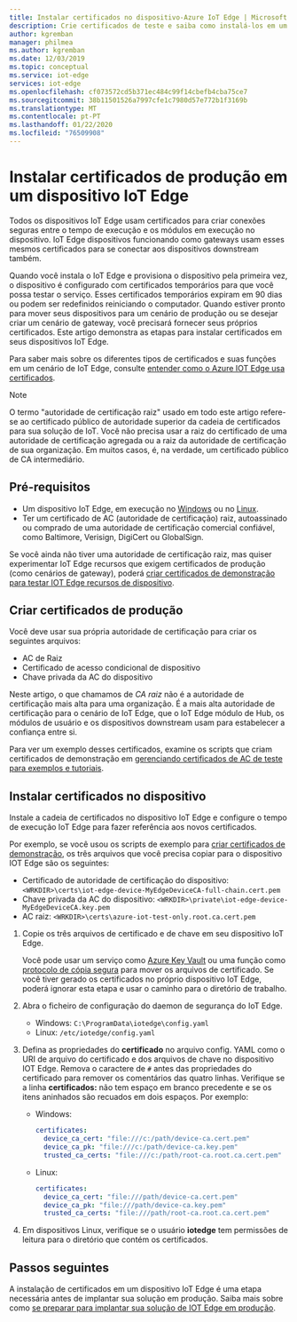 ```yaml
---
title: Instalar certificados no dispositivo-Azure IoT Edge | Microsoft Docs
description: Crie certificados de teste e saiba como instalá-los em um dispositivo Azure IoT Edge para preparar a implantação de produção.
author: kgremban
manager: philmea
ms.author: kgremban
ms.date: 12/03/2019
ms.topic: conceptual
ms.service: iot-edge
services: iot-edge
ms.openlocfilehash: cf073572cd5b371ec484c99f14cbefb4cba75ce7
ms.sourcegitcommit: 38b11501526a7997cfe1c7980d57e772b1f3169b
ms.translationtype: MT
ms.contentlocale: pt-PT
ms.lasthandoff: 01/22/2020
ms.locfileid: "76509908"
---
```

# <a name="install-production-certificates-on-an-iot-edge-device"></a>Instalar certificados de produção em um dispositivo IoT Edge

Todos os dispositivos IoT Edge usam certificados para criar conexões seguras entre o tempo de execução e os módulos em execução no dispositivo.
IoT Edge dispositivos funcionando como gateways usam esses mesmos certificados para se conectar aos dispositivos downstream também.

Quando você instala o IoT Edge e provisiona o dispositivo pela primeira vez, o dispositivo é configurado com certificados temporários para que você possa testar o serviço.
Esses certificados temporários expiram em 90 dias ou podem ser redefinidos reiniciando o computador.
Quando estiver pronto para mover seus dispositivos para um cenário de produção ou se desejar criar um cenário de gateway, você precisará fornecer seus próprios certificados.
Este artigo demonstra as etapas para instalar certificados em seus dispositivos IoT Edge.

Para saber mais sobre os diferentes tipos de certificados e suas funções em um cenário de IoT Edge, consulte [entender como o Azure IOT Edge usa certificados](iot-edge-certs.md).

>[!NOTE]
>O termo "autoridade de certificação raiz" usado em todo este artigo refere-se ao certificado público de autoridade superior da cadeia de certificados para sua solução de IoT. Você não precisa usar a raiz do certificado de uma autoridade de certificação agregada ou a raiz da autoridade de certificação de sua organização. Em muitos casos, é, na verdade, um certificado público de CA intermediário.

## <a name="prerequisites"></a>Pré-requisitos

* Um dispositivo IoT Edge, em execução no [Windows](how-to-install-iot-edge-windows.md) ou no [Linux](how-to-install-iot-edge-linux.md).
* Ter um certificado de AC (autoridade de certificação) raiz, autoassinado ou comprado de uma autoridade de certificação comercial confiável, como Baltimore, Verisign, DigiCert ou GlobalSign.

Se você ainda não tiver uma autoridade de certificação raiz, mas quiser experimentar IoT Edge recursos que exigem certificados de produção (como cenários de gateway), poderá [criar certificados de demonstração para testar IOT Edge recursos de dispositivo](how-to-create-test-certificates.md).

## <a name="create-production-certificates"></a>Criar certificados de produção

Você deve usar sua própria autoridade de certificação para criar os seguintes arquivos:

* AC de Raiz
* Certificado de acesso condicional de dispositivo
* Chave privada da AC do dispositivo

Neste artigo, o que chamamos de *CA raiz* não é a autoridade de certificação mais alta para uma organização. É a mais alta autoridade de certificação para o cenário de IoT Edge, que o IoT Edge módulo de Hub, os módulos de usuário e os dispositivos downstream usam para estabelecer a confiança entre si.

Para ver um exemplo desses certificados, examine os scripts que criam certificados de demonstração em [gerenciando certificados de AC de teste para exemplos e tutoriais](https://github.com/Azure/iotedge/tree/master/tools/CACertificates).

## <a name="install-certificates-on-the-device"></a>Instalar certificados no dispositivo

Instale a cadeia de certificados no dispositivo IoT Edge e configure o tempo de execução IoT Edge para fazer referência aos novos certificados.

Por exemplo, se você usou os scripts de exemplo para [criar certificados de demonstração](how-to-create-test-certificates.md), os três arquivos que você precisa copiar para o dispositivo IOT Edge são os seguintes:

* Certificado de autoridade de certificação do dispositivo: `<WRKDIR>\certs\iot-edge-device-MyEdgeDeviceCA-full-chain.cert.pem`
* Chave privada da AC do dispositivo: `<WRKDIR>\private\iot-edge-device-MyEdgeDeviceCA.key.pem`
* AC raiz: `<WRKDIR>\certs\azure-iot-test-only.root.ca.cert.pem`

1. Copie os três arquivos de certificado e de chave em seu dispositivo IoT Edge.

   Você pode usar um serviço como [Azure Key Vault](https://docs.microsoft.com/azure/key-vault) ou uma função como [protocolo de cópia segura](https://www.ssh.com/ssh/scp/) para mover os arquivos de certificado.  Se você tiver gerado os certificados no próprio dispositivo IoT Edge, poderá ignorar esta etapa e usar o caminho para o diretório de trabalho.

2. Abra o ficheiro de configuração do daemon de segurança do IoT Edge.

   * Windows: `C:\ProgramData\iotedge\config.yaml`
   * Linux: `/etc/iotedge/config.yaml`

3. Defina as propriedades do **certificado** no arquivo config. YAML como o URI de arquivo do certificado e dos arquivos de chave no dispositivo IOT Edge. Remova o caractere de `#` antes das propriedades do certificado para remover os comentários das quatro linhas. Verifique se a linha **certificados:** não tem espaço em branco precedente e se os itens aninhados são recuados em dois espaços. Por exemplo:

   * Windows:

      ```yaml
      certificates:
        device_ca_cert: "file:///c:/path/device-ca.cert.pem"
        device_ca_pk: "file:///c:/path/device-ca.key.pem"
        trusted_ca_certs: "file:///c:/path/root-ca.root.ca.cert.pem"
      ```

   * Linux:

      ```yaml
      certificates:
        device_ca_cert: "file:///path/device-ca.cert.pem"
        device_ca_pk: "file:///path/device-ca.key.pem"
        trusted_ca_certs: "file:///path/root-ca.root.ca.cert.pem"
      ```

4. Em dispositivos Linux, verifique se o usuário **iotedge** tem permissões de leitura para o diretório que contém os certificados.

## <a name="next-steps"></a>Passos seguintes

A instalação de certificados em um dispositivo IoT Edge é uma etapa necessária antes de implantar sua solução em produção. Saiba mais sobre como [se preparar para implantar sua solução de IOT Edge em produção](production-checklist.md).
